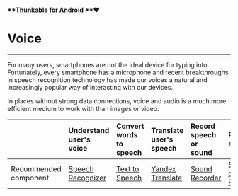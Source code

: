 #### **Thunkable for Android **❤

# Voice

---

For many users, smartphones are not the ideal device for typing into. Fortunately, every smartphone has a microphone and recent breakthroughs in speech recognition technology has made our voices a natural and increasingly popular way of interacting with our devices. 

In places without strong data connections, voice and audio is a much more efficient medium to work with than images or video. 

|  | Understand user's voice | Convert words to speech | Translate user's speech | Record speech or sound | Play sound |
| :--- | :--- | :--- | :--- | :--- | :--- |
| Recommended component | [Speech Recognizer](/components/voice-+-audio/speech-recognizer.md) | [Text to Speech](/components/voice-+-audio/text-to-speech.md) | [Yandex Translate](/components/voice-+-audio/yandex-translate.md) | [Sound Recorder](/components/voice-+-audio/sound-recorder.md) | [Sound or Player](/components/voice-+-audio/sound-player.md) |



